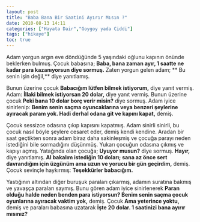 ```yaml
---
layout: post
title: "Baba Bana Bir Saatini Ayırır Mısın ?"
date: 2010-08-13 14:11
categories: ["Hayata Dair","Goygoy yada Ciddi"]
tags: ["hikaye"]
toc: true
---
```


Adam yorgun argın eve döndüğünde 5 yaşındaki oğlunu kapının önünde beklerken bulmuş. Çocuk babasına; **Baba, bana zaman ayır, 1 saatte ne kadar para kazanıyorsun diye sormuş.** Zaten yorgun gelen adam; ** Bu senin işin değil,** diye yanıtlamış. 

Bunun üzerine çocuk **Babacığım lütfen bilmek istiyorum,** diye yanıt vermiş. Adam: **İllaki bilmek istiyorsan 20 dolar,** diye yanıt vermiş. Bunun üzerine çocuk **Peki bana 10 dolar borç verir misin?** diye sormuş. Adam iyice sinirlenip: **Benim senin saçma oyuncaklarına veya benzeri şeylerine ayıracak param yok. Hadi derhal odana git ve kapını kapat,** demiş. 

Çocuk sessizce odasına çıkıp kapısını kapatmış. Adam sinirli sinirli, bu çocuk nasıl böyle şeylere cesaret eder, demiş kendi kendine. Aradan bir saat geçtikten sonra adam biraz daha sakinleşmiş ve çocuğa parayı neden istediğini bile sormadığını düşünmüş. Yukarı çocuğun odasına çıkmış ve kapıyı açmış. Yatağında olan çocuğa; **Uyuyor musun?** diye sormuş. **Hayır,** diye yanıtlamış. **Al bakalım istediğin 10 doları; sana az önce sert davrandığım için üzgünüm ama uzun ve yorucu bir gün geçirdim,** demiş. Çocuk sevinçle haykırmış: **Teşekkürler babacığım.** 

Yastığının altından diğer buruşuk paraları çıkarmış, adamın suratına bakmış ve yavaşça paraları saymış. Bunu gören adam iyice sinirlenerek **Paran olduğu halde neden benden para istiyorsun? Benim senin saçma çocuk oyunlarına ayıracak vaktim yok,** demiş. Çocuk **Ama yeterince yoktu,** demiş ve paraları babasına uzatarak **İşte 20 dolar. 1 saatinizi bana ayırır mısınız?**